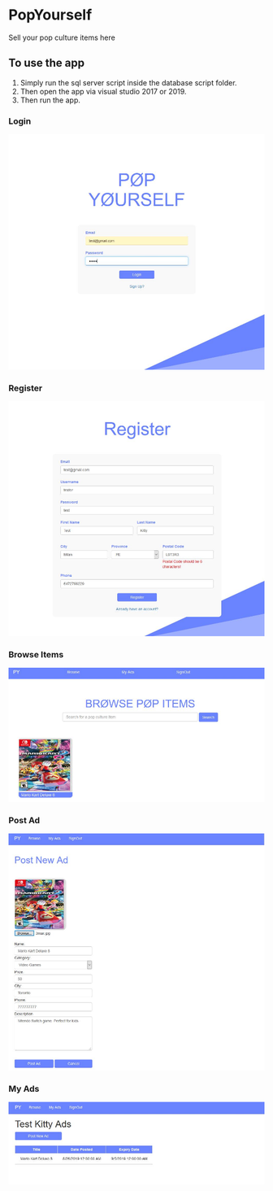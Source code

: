 # PopYourself
Sell your pop culture items here

## To use the app
1. Simply run the sql server script inside the database script folder.
2. Then open the app via visual studio 2017 or 2019. 
3. Then run the app.

### Login
![](AppImages/LoginPage.JPG)

### Register
![](AppImages/RegisterPage.JPG)

### Browse Items
![](AppImages/BrowseItemsPage.JPG)

### Post Ad
![](AppImages/PostAdPage.JPG)

### My Ads
![](AppImages/MyAdsPage.JPG)
